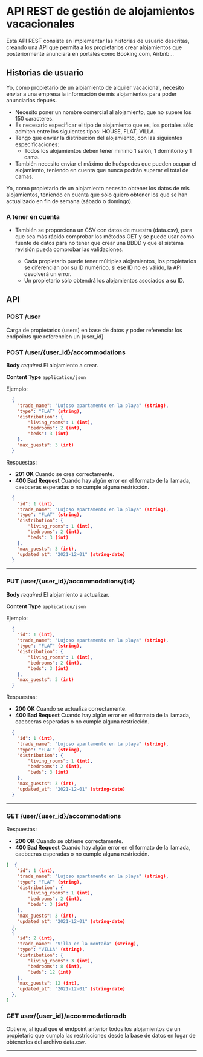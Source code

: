 # API REST de gestión de alojamientos vacacionales #

Esta API REST consiste en implementar las historias de usuario descritas, creando una API que permita a los propietarios crear alojamientos que posteriormente anunciará en portales como Booking.com, Airbnb...

## Historias de usuario

Yo, como propietario de un alojamiento de alquiler vacacional, necesito enviar a una empresa la información de mis alojamientos para poder anunciarlos depués.

  * Necesito poner un nombre comercial al alojamiento, que no supere los 150 caracteres.
  * Es necesario especificar el tipo de alojamiento que es, los portales sólo admiten entre los siguientes tipos: HOUSE, FLAT, VILLA.
  * Tengo que enviar la distribución del alojamiento, con las siguientes especificaciones:
  	* Todos los  alojamientos deben tener mínimo 1 salón, 1 dormitorio y 1 cama.
  * También necesito enviar el máximo de huéspedes que pueden ocupar el alojamiento, teniendo en cuenta que nunca podrán superar el total de camas. 

Yo, como propietario de un alojamiento necesito obtener los datos de mis alojamientos, teniendo en cuenta que sólo quiero obtener los que se han actualizado en fin de semana (sábado o domingo).
  
### A tener en cuenta ###

* También se proporciona un CSV con datos de muestra (data.csv), para que sea más rápido comprobar los métodos GET y se puede usar como fuente de datos para no tener que crear una BBDD y que el sistema revisión pueda comprobar las validaciones.

  * Cada propietario puede tener múltiples alojamientos, los propietarios se diferencian por su ID numérico, si ese ID no es válido, la API devolverá un error.
  * Un propietario sólo obtendrá los alojamientos asociados a su ID.

## API

### POST /user
Carga de propietarios (users) en base de datos y poder referenciar los endpoints que referencien un {user_id}

### POST /user/{user_id}/accommodations

**Body** _required_ El alojamiento a crear.

**Content Type** `application/json`

Ejemplo:

```json
  {
    "trade_name": "Lujoso apartamento en la playa" (string),
	"type": "FLAT" (string),
	"distribution": {
		"living_rooms": 1 (int),
		"bedrooms": 2 (int),
		"beds": 3 (int)
	},
	"max_guests": 3 (int)
  }
```

Respuestas:

* **201 OK** Cuando se crea correctamente.
* **400 Bad Request** Cuando hay algún error en el formato de la llamada, caebceras esperadas o no cumple alguna restricción.

```json
  {
    "id": 1 (int),
    "trade_name": "Lujoso apartamento en la playa" (string),
	"type": "FLAT" (string),
	"distribution": {
		"living_rooms": 1 (int),
		"bedrooms": 2 (int),
		"beds": 3 (int)
	},
	"max_guests": 3 (int),
	"updated_at": "2021-12-01" (string-date)
  }
```
* * *

### PUT /user/{user_id}/accommodations/{id}

**Body** _required_ El alojamiento a actualizar.

**Content Type** `application/json`

Ejemplo:

```json
  {
    "id": 1 (int),
    "trade_name": "Lujoso apartamento en la playa" (string),
	"type": "FLAT" (string),
	"distribution": {
		"living_rooms": 1 (int),
		"bedrooms": 2 (int),
		"beds": 3 (int)
	},
	"max_guests": 3 (int)
  }
```

Respuestas:

* **200 OK** Cuando se actualiza correctamente.
* **400 Bad Request** Cuando hay algún error en el formato de la llamada, caebceras esperadas o no cumple alguna restricción.

```json
  {
    "id": 1 (int),
    "trade_name": "Lujoso apartamento en la playa" (string),
	"type": "FLAT" (string),
	"distribution": {
		"living_rooms": 1 (int),
		"bedrooms": 2 (int),
		"beds": 3 (int)
	},
	"max_guests": 3 (int),
	"updated_at": "2021-12-01" (string-date)
  }
```
* * *

### GET /user/{user_id}/accommodations

Respuestas:

* **200 OK** Cuando se obtiene correctamente.
* **400 Bad Request** Cuando hay algún error en el formato de la llamada, caebceras esperadas o no cumple alguna restricción.

```json
[  {
    "id": 1 (int),
    "trade_name": "Lujoso apartamento en la playa" (string),
	"type": "FLAT" (string),
	"distribution": {
		"living_rooms": 1 (int),
		"bedrooms": 2 (int),
		"beds": 3 (int)
	},
	"max_guests": 3 (int),
	"updated_at": "2021-12-01" (string-date)
  },
  {
    "id": 2 (int),
    "trade_name": "Villa en la montaña" (string),
	"type": "VILLA" (string),
	"distribution": {
		"living_rooms": 3 (int),
		"bedrooms": 8 (int),
		"beds": 12 (int)
	},
	"max_guests": 12 (int),
	"updated_at": "2021-12-01" (string-date)
  },
]
```

### GET user/{user_id}/accommodationsdb
Obtiene, al igual que el endpoint anterior todos los alojamientos de un propietario que cumpla las restricciones desde la base de datos en lugar de obtenerlos del archivo data.csv.

* * *
